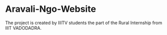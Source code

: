# Aravali-Ngo-Website

The project is created by IIITV students the part of the Rural Internship from IIIT VADODADRA. 

